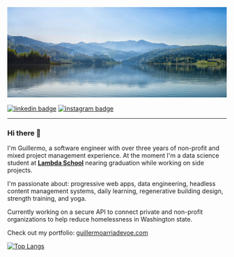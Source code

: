 <img src="https://github.com/arriadevoe/arriadevoe/blob/master/landscape.jpg" alt="landscape"/>

[![linkedin badge](https://img.shields.io/badge/Guillermo_Arria--Devoe-30302f?style=flat&logo=linkedin)](https://www.linkedin.com/in/guillermo-arria-devoe/) [![instagram badge](https://img.shields.io/badge/@guillearria-30302f?style=flat&logo=instagram)](https://www.instagram.com/guillearria/)

---

### Hi there 👋

I'm Guillermo, a software engineer with over three years of non-profit and mixed project management experience. At the moment I'm a data science student at **[Lambda School](https://lambdaschool.com/)** nearing graduation while working on side projects. 

I'm passionate about: progressive web apps, data engineering, headless content management systems, daily learning, regenerative building design, strength training, and yoga.

Currently working on a secure API to connect private and non-profit organizations to help reduce homelessness in Washington state.

Check out my portfolio: [guillermoarriadevoe.com](https://guillermoarriadevoe.com/)</br>

[![Top Langs](https://github-readme-stats.vercel.app/api/top-langs/?username=arriadevoe&hide=jupyter+notebook)](https://github.com/arriadevoe/github-readme-stats)